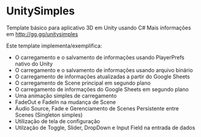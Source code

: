 # UnitySimples
Template básico para aplicativo 3D em Unity usando C#
Mais informações em http://gg.gg/unitysimples

Este template implementa/exemplifica:
- O carregamento e o salvamento de informações usando PlayerPrefs nativo do Unity
- O carregamento e o salvamento de informações usando arquivo binário
- O carregamento de informações atualizadas a partir do Google Sheets
- O carregamento de Scene principal em segundo plano
- O carregamento de informações do Google Sheets em segundo plano
- Uma animação simples de carregamento
- FadeOut e FadeIn na mudança de Scene
- Áudio Source, Fade e Gerenciamento de Scenes Persistente entre Scenes (Singleton simples)
- Utilização de tela de configuração
- Utilzação de Toggle, Slider, DropDown e Input Field na entrada de dados
